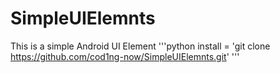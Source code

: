 # SimpleUIElemnts
This is a simple Android UI Element
'''python
install = 'git clone https://github.com/cod1ng-now/SimpleUIElemnts.git'
'''
